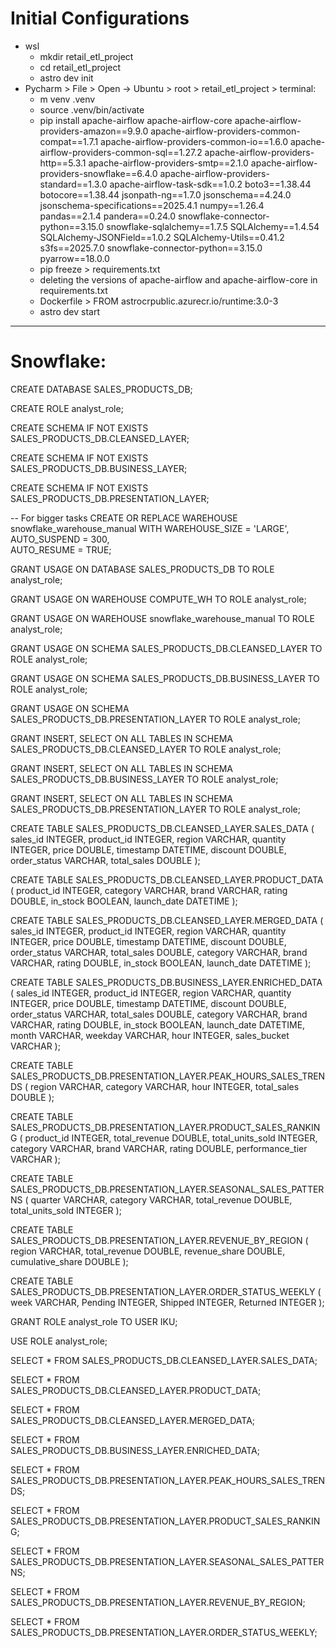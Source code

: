 Initial Configurations
========


- wsl
  - mkdir retail_etl_project
  - cd retail_etl_project
  - astro dev init
- Pycharm > File > Open -> Ubuntu > root > retail_etl_project > terminal:
  - m venv .venv
  - source .venv/bin/activate
  - pip install apache-airflow apache-airflow-core apache-airflow-providers-amazon==9.9.0 apache-airflow-providers-common-compat==1.7.1 apache-airflow-providers-common-io==1.6.0 apache-airflow-providers-common-sql==1.27.2 apache-airflow-providers-http==5.3.1 apache-airflow-providers-smtp==2.1.0 apache-airflow-providers-snowflake==6.4.0 apache-airflow-providers-standard==1.3.0 apache-airflow-task-sdk==1.0.2 boto3==1.38.44 botocore==1.38.44 jsonpath-ng==1.7.0 jsonschema==4.24.0 jsonschema-specifications==2025.4.1 numpy==1.26.4 pandas==2.1.4 pandera==0.24.0
snowflake-connector-python==3.15.0 snowflake-sqlalchemy==1.7.5 SQLAlchemy==1.4.54 SQLAlchemy-JSONField==1.0.2 SQLAlchemy-Utils==0.41.2 s3fs==2025.7.0 snowflake-connector-python==3.15.0 pyarrow==18.0.0
  - pip freeze > requirements.txt
  - deleting the versions of apache-airflow and apache-airflow-core in requirements.txt
  - Dockerfile > FROM astrocrpublic.azurecr.io/runtime:3.0-3
  - astro dev start
  
***

Snowflake:
================

CREATE DATABASE SALES_PRODUCTS_DB;



CREATE ROLE analyst_role;



CREATE SCHEMA IF NOT EXISTS SALES_PRODUCTS_DB.CLEANSED_LAYER;

CREATE SCHEMA IF NOT EXISTS SALES_PRODUCTS_DB.BUSINESS_LAYER;

CREATE SCHEMA IF NOT EXISTS SALES_PRODUCTS_DB.PRESENTATION_LAYER;


-- For bigger tasks
CREATE OR REPLACE WAREHOUSE snowflake_warehouse_manual
WITH
  WAREHOUSE_SIZE = 'LARGE',     
  AUTO_SUSPEND = 300,          
  AUTO_RESUME = TRUE;


GRANT USAGE ON DATABASE SALES_PRODUCTS_DB TO ROLE analyst_role;


GRANT USAGE ON WAREHOUSE COMPUTE_WH TO ROLE analyst_role;

GRANT USAGE ON WAREHOUSE snowflake_warehouse_manual TO ROLE analyst_role;


GRANT USAGE ON SCHEMA SALES_PRODUCTS_DB.CLEANSED_LAYER TO ROLE analyst_role;

GRANT USAGE ON SCHEMA SALES_PRODUCTS_DB.BUSINESS_LAYER TO ROLE analyst_role;

GRANT USAGE ON SCHEMA SALES_PRODUCTS_DB.PRESENTATION_LAYER TO ROLE analyst_role;




GRANT INSERT, SELECT
ON ALL TABLES IN SCHEMA SALES_PRODUCTS_DB.CLEANSED_LAYER TO ROLE analyst_role;

GRANT INSERT, SELECT
ON ALL TABLES IN SCHEMA SALES_PRODUCTS_DB.BUSINESS_LAYER TO ROLE analyst_role;

GRANT INSERT, SELECT
ON ALL TABLES IN SCHEMA SALES_PRODUCTS_DB.PRESENTATION_LAYER TO ROLE analyst_role;



CREATE TABLE SALES_PRODUCTS_DB.CLEANSED_LAYER.SALES_DATA (
    sales_id INTEGER,
    product_id INTEGER,
    region VARCHAR,
    quantity INTEGER,
    price DOUBLE,
    timestamp DATETIME,
    discount DOUBLE,
    order_status VARCHAR,
    total_sales DOUBLE
);


CREATE TABLE SALES_PRODUCTS_DB.CLEANSED_LAYER.PRODUCT_DATA (
    product_id INTEGER,
    category VARCHAR,
    brand VARCHAR,
    rating DOUBLE,
    in_stock BOOLEAN,
    launch_date DATETIME
);


CREATE TABLE SALES_PRODUCTS_DB.CLEANSED_LAYER.MERGED_DATA (
    sales_id INTEGER,
    product_id INTEGER,
    region VARCHAR,
    quantity INTEGER,
    price DOUBLE,
    timestamp DATETIME,
    discount DOUBLE,
    order_status VARCHAR,
    total_sales DOUBLE,
    category VARCHAR,
    brand VARCHAR,
    rating DOUBLE,
    in_stock BOOLEAN,
    launch_date DATETIME
);


CREATE TABLE SALES_PRODUCTS_DB.BUSINESS_LAYER.ENRICHED_DATA (
    sales_id INTEGER,
    product_id INTEGER,
    region VARCHAR,
    quantity INTEGER,
    price DOUBLE,
    timestamp DATETIME,
    discount DOUBLE,
    order_status VARCHAR,
    total_sales DOUBLE,
    category VARCHAR,
    brand VARCHAR,
    rating DOUBLE,
    in_stock BOOLEAN,
    launch_date DATETIME,
    month VARCHAR,
    weekday VARCHAR,
    hour INTEGER,
    sales_bucket VARCHAR
);


CREATE TABLE SALES_PRODUCTS_DB.PRESENTATION_LAYER.PEAK_HOURS_SALES_TRENDS (
    region VARCHAR,
    category VARCHAR,
    hour INTEGER,
    total_sales DOUBLE
);


CREATE TABLE SALES_PRODUCTS_DB.PRESENTATION_LAYER.PRODUCT_SALES_RANKING (
    product_id INTEGER,
    total_revenue DOUBLE,
    total_units_sold INTEGER,
    category VARCHAR,
    brand VARCHAR,
    rating DOUBLE,
    performance_tier VARCHAR
);


CREATE TABLE SALES_PRODUCTS_DB.PRESENTATION_LAYER.SEASONAL_SALES_PATTERNS (
    quarter VARCHAR,
    category VARCHAR,
    total_revenue DOUBLE,
    total_units_sold INTEGER
);


CREATE TABLE SALES_PRODUCTS_DB.PRESENTATION_LAYER.REVENUE_BY_REGION (
    region VARCHAR,
    total_revenue DOUBLE,
    revenue_share DOUBLE,
    cumulative_share DOUBLE
);


CREATE TABLE SALES_PRODUCTS_DB.PRESENTATION_LAYER.ORDER_STATUS_WEEKLY (
    week VARCHAR,
    Pending INTEGER,
    Shipped INTEGER,
    Returned INTEGER
);


GRANT ROLE analyst_role TO USER IKU;

USE ROLE analyst_role;



SELECT * FROM SALES_PRODUCTS_DB.CLEANSED_LAYER.SALES_DATA;

SELECT * FROM SALES_PRODUCTS_DB.CLEANSED_LAYER.PRODUCT_DATA;

SELECT * FROM SALES_PRODUCTS_DB.CLEANSED_LAYER.MERGED_DATA;



SELECT * FROM SALES_PRODUCTS_DB.BUSINESS_LAYER.ENRICHED_DATA;



SELECT * FROM SALES_PRODUCTS_DB.PRESENTATION_LAYER.PEAK_HOURS_SALES_TRENDS;

SELECT * FROM SALES_PRODUCTS_DB.PRESENTATION_LAYER.PRODUCT_SALES_RANKING;

SELECT * FROM SALES_PRODUCTS_DB.PRESENTATION_LAYER.SEASONAL_SALES_PATTERNS;

SELECT * FROM SALES_PRODUCTS_DB.PRESENTATION_LAYER.REVENUE_BY_REGION;

SELECT * FROM SALES_PRODUCTS_DB.PRESENTATION_LAYER.ORDER_STATUS_WEEKLY;